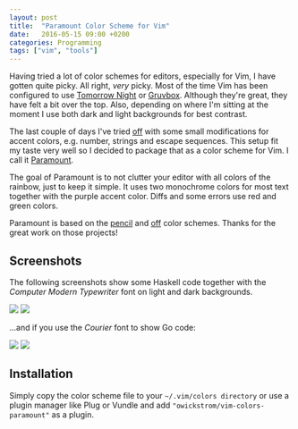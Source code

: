 ```yaml
---
layout: post
title:  "Paramount Color Scheme for Vim"
date:   2016-05-15 09:00 +0200
categories: Programming
tags: ["vim", "tools"]
---
```


Having tried a lot of color schemes for editors, especially for Vim, I have
gotten quite picky. All right, *very* picky. Most of the time Vim has been
configured to use [Tomorrow Night][] or [Gruvbox][]. Although they're great,
they have felt a bit over the top. Also, depending on where I'm sitting at the
moment I use both dark and light backgrounds for best contrast.

[Tomorrow Night]: https://github.com/chriskempson/tomorrow-theme
[Gruvbox]: https://github.com/morhetz/gruvbox

The last couple of days I've tried [off][] with some small
modifications for accent colors, e.g. number, strings and escape sequences.
This setup fit my taste very well so I decided to package that as a color
scheme for Vim. I call it [Paramount][].

[Paramount]: https://github.com/owickstrom/vim-colors-paramount

The goal of Paramount is to not clutter your editor with all colors of the
rainbow, just to keep it simple. It uses two monochrome colors for most text
together with the purple accent color. Diffs and some errors use red and green
colors.

Paramount is based on the [pencil][] and [off][] color schemes. Thanks for the
great work on those projects!

[pencil]: https://github.com/reedes/vim-colors-pencil
[off]: https://github.com/pbrisbin/vim-colors-off

## Screenshots

The following screenshots show some Haskell code together with the *Computer
Modern Typewriter* font on light and dark backgrounds.

![](https://raw.githubusercontent.com/owickstrom/vim-colors-paramount/master/screenshots/light-cmu.png)
![](https://raw.githubusercontent.com/owickstrom/vim-colors-paramount/master/screenshots/dark-cmu.png)

...and if you use the *Courier* font to show Go code:

![](https://raw.githubusercontent.com/owickstrom/vim-colors-paramount/master/screenshots/light-courier.png)
![](https://raw.githubusercontent.com/owickstrom/vim-colors-paramount/master/screenshots/dark-courier.png)

## Installation

Simply copy the color scheme file to your `~/.vim/colors directory` or use a
plugin manager like Plug or Vundle and add `"owickstrom/vim-colors-paramount"`
as a plugin.
